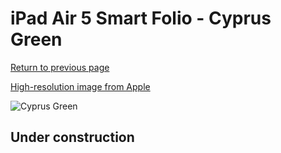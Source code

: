 # iPad Air 5 Smart Folio - Cyprus Green

[Return to previous page](/ipad_pro2)

[High-resolution image from Apple](https://store.storeimages.cdn-apple.com/8756/as-images.apple.com/is/MH083?wid=4500&hei=4500&fmt=png)

<div style="width: 512px"><img src="/almost_uncompressed/MH083.webp" alt="Cyprus Green"></div>

## Under construction
